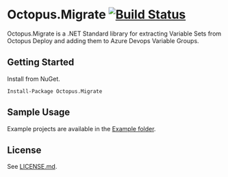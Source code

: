# Octopus.Migrate [![Build Status](https://dev.azure.com/jordanleenet/Public/_apis/build/status/therealjordanlee.Octopus.Migrate?branchName=master)](https://dev.azure.com/jordanleenet/Public/_build/latest?definitionId=2&branchName=master)

Octopus.Migrate is a .NET Standard library for extracting Variable Sets from Octopus Deploy and adding them to Azure Devops Variable Groups.

##  Getting Started
Install from NuGet.

```
Install-Package Octopus.Migrate
```

## Sample Usage
Example projects are available in the [Example folder](/Example).

## License
See [LICENSE.md](LICENSE.md).

